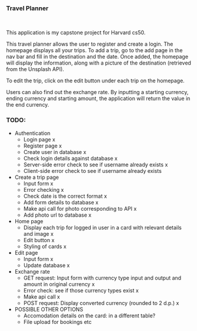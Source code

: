 ### Travel Planner

<br/>


This application is my capstone project for Harvard cs50.

This travel planner allows the user to register and create a login. The homepage displays all your trips. To add a trip, go to the add page
in the nav bar and fill in the destination and the date. Once added, the homepage will display the information, along with a picture of the destination
(retrieved from the Unsplash API).

To edit the trip, click on the edit button under each trip on the homepage.

Users can also find out the exchange rate. By inputting a starting currency, ending currency and starting amount, the application will return the value
in the end currency.

### TODO:
- Authentication
    - Login page x
    - Register page x
    - Create user in database x
    - Check login details against database x
    - Server-side error check to see if username already exists x
    - Client-side error check to see if username already exists
- Create a trip page
    - Input form x
    - Error checking x
    - Check date is the correct format x
    - Add form details to database x
    - Make api call for photo corresponding to API x
    - Add photo url to database x
- Home page
    - Display each trip for logged in user in a card with relevant details and image x
    - Edit button x
    - Styling of cards x
- Edit page
    - Input form x
    - Update database x
- Exchange rate
    - GET request: Input form with currency type input and output and amount in original currency x
    - Error check: see if those currency types exist x
    - Make api call x
    - POST request: Display converted currency (rounded to 2 d.p.) x
- POSSIBLE OTHER OPTIONS
    - Accomodation details on the card: in a different table?
    - File upload for bookings etc